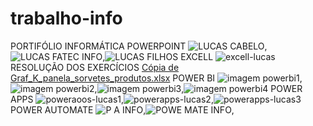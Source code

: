 # trabalho-info
PORTIFÓLIO INFORMÁTICA
POWERPOINT
![LUCAS CABELO](https://github.com/Barsaglini99/trabalho-info/assets/118026229/673cd8a2-ca83-4cc6-886d-290794043d91),![LUCAS FATEC INFO](https://github.com/Barsaglini99/trabalho-info/assets/118026229/3aab3117-a5e8-4ebc-96b5-c4eaa353497c),![LUCAS FILHOS](https://github.com/Barsaglini99/trabalho-info/assets/118026229/7feeb4f7-ac99-4b44-bb5b-a461b2bb365c)
EXCELL
![excell-lucas](https://github.com/Barsaglini99/trabalho-info/assets/118026229/b2e76526-e6d9-43ea-9175-a805ba31c9db)
RESOLUÇÃO DOS EXERCÍCIOS
[Cópia de Graf_K_panela_sorvetes_produtos.xlsx](https://github.com/user-attachments/files/15844563/Copia.de.Graf_K_panela_sorvetes_produtos.xlsx)
POWER BI
![imagem powerbi1](https://github.com/Barsaglini99/trabalho-info/assets/118026229/4f319116-60a8-47ca-b547-963a13645a5e),![imagem powerbi2](https://github.com/Barsaglini99/trabalho-info/assets/118026229/812518ea-06b7-4b15-ac99-64e7f4feebff),![imagem powerbi3](https://github.com/Barsaglini99/trabalho-info/assets/118026229/7689ed27-35a0-4c7b-8596-4fe95883431f),![imagem powerbi4](https://github.com/Barsaglini99/trabalho-info/assets/118026229/0e7b57de-13a3-45ab-badf-a2d0c733aeee)
POWER APPS
![poweraoos-lucas1](https://github.com/Barsaglini99/trabalho-info/assets/118026229/7fb8d848-9954-42ef-8d33-162410cce4f3),![powerapps-lucas2](https://github.com/Barsaglini99/trabalho-info/assets/118026229/0da9ff71-8a9c-4684-b193-9574e2945842),![powerapps-lucas3](https://github.com/Barsaglini99/trabalho-info/assets/118026229/351094ad-0ba6-4730-a3b8-02ad0a9c9ddb)
POWER AUTOMATE
![P A INFO](https://github.com/Barsaglini99/trabalho-info/assets/118026229/24a934e1-4795-4a6f-a92f-41cfc4f230a6),![POWE MATE INFO](https://github.com/Barsaglini99/trabalho-info/assets/118026229/6b917e21-b41d-49eb-a09b-0798b7356550),
